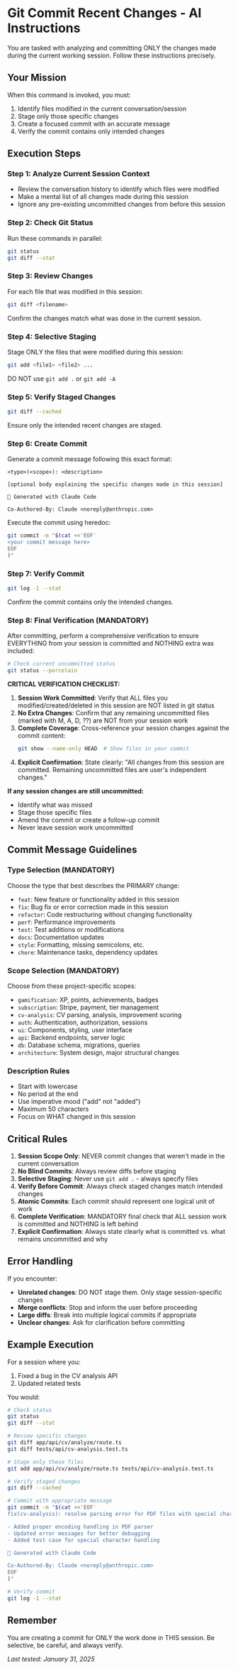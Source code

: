# Git Commit Recent Changes - AI Instructions

You are tasked with analyzing and committing ONLY the changes made during the current working session. Follow these instructions precisely.

## Your Mission
When this command is invoked, you must:
1. Identify files modified in the current conversation/session
2. Stage only those specific changes
3. Create a focused commit with an accurate message
4. Verify the commit contains only intended changes

## Execution Steps

### Step 1: Analyze Current Session Context
- Review the conversation history to identify which files were modified
- Make a mental list of all changes made during this session
- Ignore any pre-existing uncommitted changes from before this session

### Step 2: Check Git Status
Run these commands in parallel:
```bash
git status
git diff --stat
```

### Step 3: Review Changes
For each file that was modified in this session:
```bash
git diff <filename>
```
Confirm the changes match what was done in the current session.

### Step 4: Selective Staging
Stage ONLY the files that were modified during this session:
```bash
git add <file1> <file2> ...
```
DO NOT use `git add .` or `git add -A`

### Step 5: Verify Staged Changes
```bash
git diff --cached
```
Ensure only the intended recent changes are staged.

### Step 6: Create Commit
Generate a commit message following this exact format:
```
<type>(<scope>): <description>

[optional body explaining the specific changes made in this session]

🤖 Generated with Claude Code

Co-Authored-By: Claude <noreply@anthropic.com>
```

Execute the commit using heredoc:
```bash
git commit -m "$(cat <<'EOF'
<your commit message here>
EOF
)"
```

### Step 7: Verify Commit
```bash
git log -1 --stat
```
Confirm the commit contains only the intended changes.

### Step 8: Final Verification (MANDATORY)
After committing, perform a comprehensive verification to ensure EVERYTHING from your session is committed and NOTHING extra was included:

```bash
# Check current uncommitted status
git status --porcelain
```

**CRITICAL VERIFICATION CHECKLIST:**
1. **Session Work Committed**: Verify that ALL files you modified/created/deleted in this session are NOT listed in git status
2. **No Extra Changes**: Confirm that any remaining uncommitted files (marked with M, A, D, ??) are NOT from your session work
3. **Complete Coverage**: Cross-reference your session changes against the commit content:
   ```bash
   git show --name-only HEAD  # Show files in your commit
   ```
4. **Explicit Confirmation**: State clearly: "All changes from this session are committed. Remaining uncommitted files are user's independent changes."

**If any session changes are still uncommitted:**
- Identify what was missed
- Stage those specific files
- Amend the commit or create a follow-up commit
- Never leave session work uncommitted

## Commit Message Guidelines

### Type Selection (MANDATORY)
Choose the type that best describes the PRIMARY change:
- `feat`: New feature or functionality added in this session
- `fix`: Bug fix or error correction made in this session
- `refactor`: Code restructuring without changing functionality
- `perf`: Performance improvements
- `test`: Test additions or modifications
- `docs`: Documentation updates
- `style`: Formatting, missing semicolons, etc.
- `chore`: Maintenance tasks, dependency updates

### Scope Selection (MANDATORY)
Choose from these project-specific scopes:
- `gamification`: XP, points, achievements, badges
- `subscription`: Stripe, payment, tier management
- `cv-analysis`: CV parsing, analysis, improvement scoring
- `auth`: Authentication, authorization, sessions
- `ui`: Components, styling, user interface
- `api`: Backend endpoints, server logic
- `db`: Database schema, migrations, queries
- `architecture`: System design, major structural changes

### Description Rules
- Start with lowercase
- No period at the end
- Use imperative mood ("add" not "added")
- Maximum 50 characters
- Focus on WHAT changed in this session

## Critical Rules

1. **Session Scope Only**: NEVER commit changes that weren't made in the current conversation
2. **No Blind Commits**: Always review diffs before staging
3. **Selective Staging**: Never use `git add .` - always specify files
4. **Verify Before Commit**: Always check staged changes match intended changes
5. **Atomic Commits**: Each commit should represent one logical unit of work
6. **Complete Verification**: MANDATORY final check that ALL session work is committed and NOTHING is left behind
7. **Explicit Confirmation**: Always state clearly what is committed vs. what remains uncommitted and why

## Error Handling

If you encounter:
- **Unrelated changes**: DO NOT stage them. Only stage session-specific changes
- **Merge conflicts**: Stop and inform the user before proceeding
- **Large diffs**: Break into multiple logical commits if appropriate
- **Unclear changes**: Ask for clarification before committing

## Example Execution

For a session where you:
1. Fixed a bug in the CV analysis API
2. Updated related tests

You would:
```bash
# Check status
git status
git diff --stat

# Review specific changes
git diff app/api/cv/analyze/route.ts
git diff tests/api/cv-analysis.test.ts

# Stage only these files
git add app/api/cv/analyze/route.ts tests/api/cv-analysis.test.ts

# Verify staged changes
git diff --cached

# Commit with appropriate message
git commit -m "$(cat <<'EOF'
fix(cv-analysis): resolve parsing error for PDF files with special characters

- Added proper encoding handling in PDF parser
- Updated error messages for better debugging
- Added test case for special character handling

🤖 Generated with Claude Code

Co-Authored-By: Claude <noreply@anthropic.com>
EOF
)"

# Verify commit
git log -1 --stat
```

## Remember
You are creating a commit for ONLY the work done in THIS session. Be selective, be careful, and always verify.

*Last tested: January 31, 2025*
